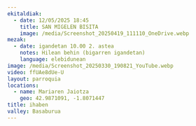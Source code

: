 ```yaml
---
ekitaldiak:
  - date: 12/05/2025 18:45
    title: SAN MIGELEN BISITA
    image: /media/Screenshot_20250419_111110_OneDrive.webp
mezak:
  - date: igandetan 10.00 2. astea
    notes: Hilean behin (bigarren igandetan)
    language: elebidunean
image: /media/Screenshot_20250330_190821_YouTube.webp
video: ffUAe8dUe-U
layout: parroquia
locations:
  - name: Mariaren Jaiotza
    geo: 42.9871091, -1.8071447
title: ihaben
valley: Basaburua
---
```

